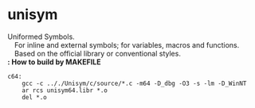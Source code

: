 # unisym
Uniformed Symbols.
<br/>&emsp;For inline and external symbols; for variables, macros and functions.
<br/>&emsp;Based on the official library or conventional styles.
<br/>
**: How to build by MAKEFILE**
```
c64:
	gcc -c .././Unisym/c/source/*.c -m64 -D_dbg -O3 -s -lm -D_WinNT
	ar rcs unisym64.libr *.o
	del *.o
```
